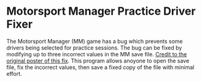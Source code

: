 # Motorsport Manager Practice Driver Fixer

The Motorsport Manager (MM) game has a bug which prevents some drivers being selected for practice sessions. The bug can be fixed by modifying up to three incorrect values in the MM save file. [Credit to the original poster of this fix](https://steamcommunity.com/app/415200/discussions/2/1482109512320472245/?ctp=2#c3561682880008852087 "https://steamcommunity.com"). This program allows anoyone to open the save file, fix the incorrect values, then save a fixed copy of the file with minimal effort.
